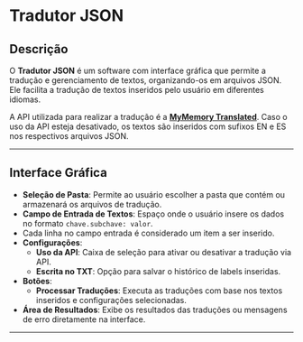 # Tradutor JSON

## Descrição

O **Tradutor JSON** é um software com interface gráfica que permite a tradução e gerenciamento de textos, organizando-os em arquivos JSON. Ele facilita a tradução de textos inseridos pelo usuário em diferentes idiomas.

A API utilizada para realizar a tradução é a **[MyMemory Translated](https://mymemory.translated.net/)**. Caso o uso da API esteja desativado, os textos são inseridos com sufixos EN e ES nos respectivos arquivos JSON.

---

## Interface Gráfica

- **Seleção de Pasta**: Permite ao usuário escolher a pasta que contém ou armazenará os arquivos de tradução.
- **Campo de Entrada de Textos**: Espaço onde o usuário insere os dados no formato `chave.subchave: valor`.
- Cada linha no campo entrada é considerado um item a ser inserido.
- **Configurações**:
  - **Uso da API**: Caixa de seleção para ativar ou desativar a tradução via API.
  - **Escrita no TXT**: Opção para salvar o histórico de labels inseridas.
- **Botões**:
  - **Processar Traduções**: Executa as traduções com base nos textos inseridos e configurações selecionadas.
- **Área de Resultados**: Exibe os resultados das traduções ou mensagens de erro diretamente na interface.

---

